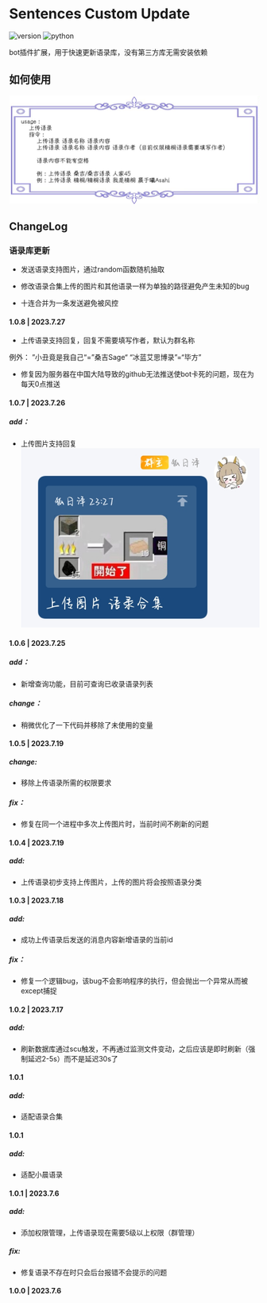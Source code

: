 # Sentences Custom Update

![version](https://img.shields.io/badge/Version-1.0.8-cyan) ![python](https://img.shields.io/badge/Python-3.8.10-blue)

bot插件扩展，用于快速更新语录库，没有第三方库无需安装依赖

## 如何使用

![help](help.jpg)

## ChangeLog

### 语录库更新

- 发送语录支持图片，通过random函数随机抽取

- 修改语录合集上传的图片和其他语录一样为单独的路径避免产生未知的bug

- 十连合并为一条发送避免被风控

#### 1.0.8 | 2023.7.27

- 上传语录支持回复，回复不需要填写作者，默认为群名称

例外：
”小丑竟是我自己“=”桑吉Sage“
“冰蓝艾思博录”=“毕方”

- 修复因为服务器在中国大陆导致的github无法推送使bot卡死的问题，现在为每天0点推送

#### 1.0.7 | 2023.7.26

##### add：

- 上传图片支持回复 ![example1](example1.jpg)

#### 1.0.6 | 2023.7.25

##### add：

- 新增查询功能，目前可查询已收录语录列表

##### change：

-  稍微优化了一下代码并移除了未使用的变量

#### 1.0.5 | 2023.7.19

##### change:

- 移除上传语录所需的权限要求

##### fix：

- 修复在同一个进程中多次上传图片时，当前时间不刷新的问题

#### 1.0.4 | 2023.7.19

##### add:

- 上传语录初步支持上传图片，上传的图片将会按照语录分类

#### 1.0.3 | 2023.7.18

##### add:

- 成功上传语录后发送的消息内容新增语录的当前id

##### fix：

- 修复一个逻辑bug，该bug不会影响程序的执行，但会抛出一个异常从而被except捕捉

#### 1.0.2 | 2023.7.17

##### add:

- 刷新数据库通过scu触发，不再通过监测文件变动，之后应该是即时刷新（强制延迟2-5s）而不是延迟30s了

#### 1.0.1

##### add:

- 适配语录合集

#### 1.0.1

##### add:

- 适配小晨语录

#### 1.0.1 | 2023.7.6

##### add:

- 添加权限管理，上传语录现在需要5级以上权限（群管理）

##### fix:

- 修复语录不存在时只会后台报错不会提示的问题

#### 1.0.0 | 2023.7.6